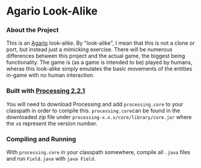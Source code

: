 # Agario Look-Alike

### About the Project
This is an [Agario](http://agar.io/) look-alike. By "look-alike", I mean that this is not a clone or port, but instead just a mimicking exercise. There will be numerous differences between this project and the actual game, the biggest being functionality. The game is (as a game is intended to be) played by humans, wheras this look-alike simply emulates the basic movements of the entities in-game with no human interaction.

### Built with [Processing 2.2.1](https://processing.org/)
You will need to download Processing and add `processing.core` to your classpath in order to compile this. `processing.core`can be found in the downloaded zip file under `processing-x.x.x/core/library/core.jar` where the `x`s represent the version number.

### Compiling and Running
With `processing.core` in your classpath somewhere, compile all `.java` files and run `Field.java` with `java Field`.
